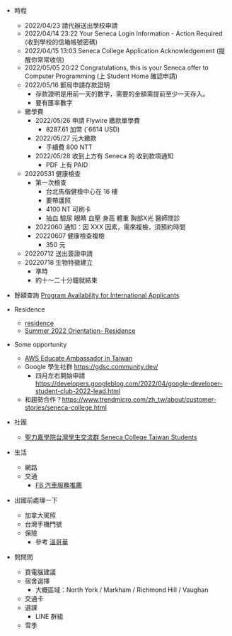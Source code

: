 - 時程
    - 2022/04/23 請代辦送出學校申請
    - 2022/04/14 23:22 Your Seneca Login Information - Action Required (收到學校的信箱帳號密碼)
    - 2022/04/15 13:03 Seneca College Application Acknowledgement (提醒你常常收信)
    - 2022/05/05 20:22 Congratulations, this is your Seneca offer to Computer Programming (上 Student Home 確認申請)
    - 2022/05/16 郵局申請存款證明
        - 存款證明是用前一天的數字，需要的金額需提前至少一天存入。
        - 要有匯率數字
    - 繳學費
        - 2022/05/26 申請 Flywire 繳款單學費
            - 8287.61 加幣 (ˊ6614 USD)
        - 2022/05/27 元大繳款
            - 手續費 800 NTT
        - 2022/05/28 收到上方有 Seneca 的 收到款項通知
            - PDF 上有 PAID
    - 20220531 健康檢查
        - 第一次檢查
            - 台北馬偕健檢中心在 16 樓
            - 要帶護照
            - 4100 NT 可刷卡
            - 抽血 驗尿 眼睛 血壓 身高 體重 胸部X光 醫師問診
        - 2022060 通知：因 XXX 因素，需來複檢，須預約時間
        - 20220607 健康檢查複檢
            - 350 元
    - 20220712 送出簽證申請
    - 20220718 生物特徵建立
        - 準時
        - 約十～二十分鐘就結束

- 餘額查詢 [Program Availability for International Applicants](https://www.senecacollege.ca/international/programs/list.html)

- Residence
    - [residence](https://senecaresidence.ca/faq/)
    - [Summer 2022 Orientation- Residence](https://www.instagram.com/p/CdYk7O5Jgv9/)

- Some opportunity
    - [AWS Educate Ambassador in Taiwan](https://www.facebook.com/awseducatestudentambassadortaiwan/)
    - Google 學生社群 https://gdsc.community.dev/
        - 四月左右開始申請 https://developers.googleblog.com/2022/04/google-developer-student-club-2022-lead.html
    - 和趨勢合作？https://www.trendmicro.com/zh_tw/about/customer-stories/seneca-college.html

- 社團
    - [聖力嘉學院台灣學生交流群 Seneca College Taiwan Students](https://www.facebook.com/groups/227360092568016)

- 生活
    - 網路
    - 交通
        - [FB 汽車服務推薦](https://www.facebook.com/groups/68426949235/)

- 出國前處理一下
    - 加拿大駕照
    - 台灣手機門號
    - 保險
        - 參考 [溫哥華](https://www.facebook.com/CISMTW/posts/pfbid0GRVaopBmtd4DJ4wckGGyPbPhTsgeKN2k6JbMEHz4WxLGc9g3VRhXwBM9KURERg1Ul)

- 問問問
    - 買電腦建議
    - 宿舍選擇
        - 大概區域：North York / Markham / Richmond Hill / Vaughan
    - 交通卡
    - 選課
        - LINE 群組
    - 雪季